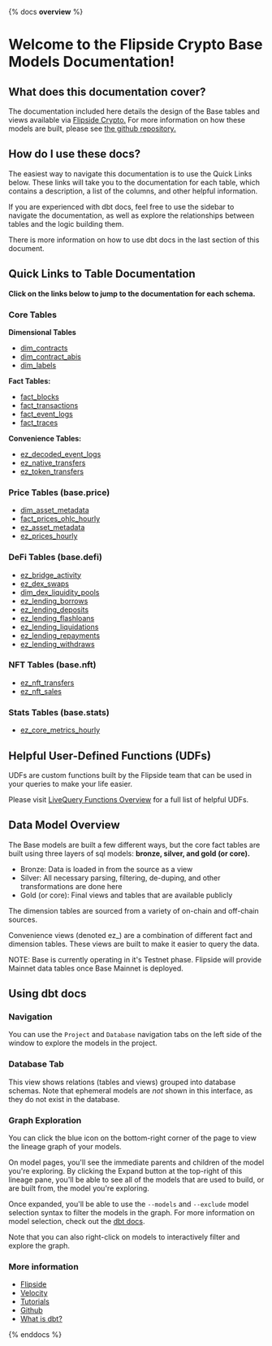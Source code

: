 {% docs __overview__ %}

# Welcome to the Flipside Crypto Base Models Documentation!

## **What does this documentation cover?**
The documentation included here details the design of the Base tables and views available via [Flipside Crypto.](https://flipsidecrypto.xyz/) For more information on how these models are built, please see [the github repository.](https://github.com/FlipsideCrypto/base-models)

## **How do I use these docs?**
The easiest way to navigate this documentation is to use the Quick Links below. These links will take you to the documentation for each table, which contains a description, a list of the columns, and other helpful information.

If you are experienced with dbt docs, feel free to use the sidebar to navigate the documentation, as well as explore the relationships between tables and the logic building them.

There is more information on how to use dbt docs in the last section of this document.

## **Quick Links to Table Documentation**

**Click on the links below to jump to the documentation for each schema.**

### Core Tables

**Dimensional Tables**
- [dim_contracts](https://flipsidecrypto.github.io/base-models/#!/model/model.fsc_evm.core__dim_contracts)
- [dim_contract_abis](https://flipsidecrypto.github.io/base-models/#!/model/model.fsc_evm.core__dim_contract_abis)
- [dim_labels](https://flipsidecrypto.github.io/base-models/#!/model/model.fsc_evm.core__dim_labels)

**Fact Tables:**
- [fact_blocks](https://flipsidecrypto.github.io/base-models/#!/model/model.fsc_evm.core__fact_blocks)
- [fact_transactions](https://flipsidecrypto.github.io/base-models/#!/model/model.fsc_evm.core__fact_transactions)
- [fact_event_logs](https://flipsidecrypto.github.io/base-models/#!/model/model.fsc_evm.core__fact_event_logs)
- [fact_traces](https://flipsidecrypto.github.io/base-models/#!/model/model.fsc_evm.core__fact_traces)

**Convenience Tables:**
- [ez_decoded_event_logs](https://flipsidecrypto.github.io/base-models/#!/model/model.fsc_evm.core__ez_decoded_event_logs)
- [ez_native_transfers](https://flipsidecrypto.github.io/base-models/#!/model/model.fsc_evm.core__ez_native_transfers)
- [ez_token_transfers](https://flipsidecrypto.github.io/base-models/#!/model/model.fsc_evm.core__ez_token_transfers)

### Price Tables (base.price)
- [dim_asset_metadata](https://flipsidecrypto.github.io/base-models/#!/model/model.fsc_evm.price__dim_asset_metadata)
- [fact_prices_ohlc_hourly](https://flipsidecrypto.github.io/base-models/#!/model/model.fsc_evm.price__fact_prices_ohlc_hourly)
- [ez_asset_metadata](https://flipsidecrypto.github.io/base-models/#!/model/model.fsc_evm.price__ez_asset_metadata)
- [ez_prices_hourly](https://flipsidecrypto.github.io/base-models/#!/model/model.fsc_evm.price__ez_prices_hourly)

### DeFi Tables (base.defi)
- [ez_bridge_activity](https://flipsidecrypto.github.io/base-models/#!/model/model.fsc_evm.defi__ez_bridge_activity)
- [ez_dex_swaps](https://flipsidecrypto.github.io/base-models/#!/model/model.fsc_evm.defi__ez_dex_swaps)
- [dim_dex_liquidity_pools](https://flipsidecrypto.github.io/base-models/#!/model/model.fsc_evm.defi__dim_dex_liquidity_pools)
- [ez_lending_borrows](https://flipsidecrypto.github.io/base-models/#!/model/model.fsc_evm.defi__ez_lending_borrows) 
- [ez_lending_deposits](https://flipsidecrypto.github.io/base-models/#!/model/model.fsc_evm.defi__ez_lending_deposits)
- [ez_lending_flashloans](https://flipsidecrypto.github.io/base-models/#!/model/model.fsc_evm.defi__ez_lending_flashloans)
- [ez_lending_liquidations](https://flipsidecrypto.github.io/base-models/#!/model/model.fsc_evm.defi__ez_lending_liquidations)
- [ez_lending_repayments](https://flipsidecrypto.github.io/base-models/#!/model/model.fsc_evm.defi__ez_lending_repayments)
- [ez_lending_withdraws](https://flipsidecrypto.github.io/base-models/#!/model/model.fsc_evm.defi__ez_lending_withdraws)

### NFT Tables (base.nft)
- [ez_nft_transfers](https://flipsidecrypto.github.io/base-models/#!/model/model.fsc_evm.nft__ez_nft_transfers)
- [ez_nft_sales](https://flipsidecrypto.github.io/base-models/#!/model/model.base_models.nft__ez_nft_sales)

### Stats Tables (base.stats)
- [ez_core_metrics_hourly](https://flipsidecrypto.github.io/base-models/#!/model/model.fsc_evm.stats__ez_core_metrics_hourly)

## **Helpful User-Defined Functions (UDFs)**

UDFs are custom functions built by the Flipside team that can be used in your queries to make your life easier. 

Please visit [LiveQuery Functions Overview](https://flipsidecrypto.github.io/livequery-models/#!/overview) for a full list of helpful UDFs.

## **Data Model Overview**

The Base models are built a few different ways, but the core fact tables are built using three layers of sql models: **bronze, silver, and gold (or core).**

- Bronze: Data is loaded in from the source as a view
- Silver: All necessary parsing, filtering, de-duping, and other transformations are done here
- Gold (or core): Final views and tables that are available publicly

The dimension tables are sourced from a variety of on-chain and off-chain sources.

Convenience views (denoted ez_) are a combination of different fact and dimension tables. These views are built to make it easier to query the data.

NOTE: Base is currently operating in it's Testnet phase. Flipside will provide Mainnet data tables once Base Mainnet is deployed. 

## **Using dbt docs**
### Navigation

You can use the ```Project``` and ```Database``` navigation tabs on the left side of the window to explore the models in the project.

### Database Tab

This view shows relations (tables and views) grouped into database schemas. Note that ephemeral models are *not* shown in this interface, as they do not exist in the database.

### Graph Exploration

You can click the blue icon on the bottom-right corner of the page to view the lineage graph of your models.

On model pages, you'll see the immediate parents and children of the model you're exploring. By clicking the Expand button at the top-right of this lineage pane, you'll be able to see all of the models that are used to build, or are built from, the model you're exploring.

Once expanded, you'll be able to use the ```--models``` and ```--exclude``` model selection syntax to filter the models in the graph. For more information on model selection, check out the [dbt docs](https://docs.getdbt.com/docs/model-selection-syntax).

Note that you can also right-click on models to interactively filter and explore the graph.


### **More information**
- [Flipside](https://flipsidecrypto.xyz/)
- [Velocity](https://app.flipsidecrypto.com/velocity?nav=Discover)
- [Tutorials](https://docs.flipsidecrypto.com/our-data/tutorials)
- [Github](https://github.com/FlipsideCrypto/base-models)
- [What is dbt?](https://docs.getdbt.com/docs/introduction)


{% enddocs %}